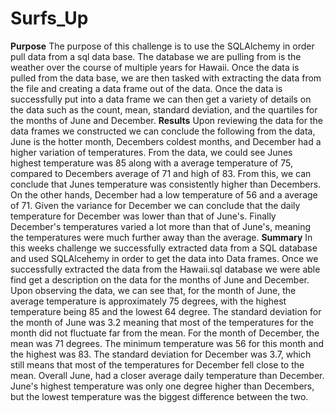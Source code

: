 # Surfs_Up
**Purpose**
The purpose of this challenge is to use the SQLAlchemy in order pull data from a sql data base. The database we are pulling from is the weather over the course of multiple years for Hawaii. Once the data is pulled from the data base, we are then tasked with extracting the data from the file and creating a data frame out of the data. Once the data is successfully put into a data frame we can then get a variety of details on the data such as the count, mean, standard deviation, and the quartiles for the months of June and December.
**Results**
Upon reviewing the data for the data frames we constructed we can conclude the following from the data, June is the hotter month, Decembers coldest months, and December had a higher variation of temperatures. From the data, we could see Junes highest temperature was 85 along with a average temperature of 75, compared to Decembers average of 71 and high of 83. From this, we can conclude that Junes temperature was consistently higher than Decembers. On the other hands, December had a low temperature of 56 and a average of 71. Given the variance for December we can conclude that the daily temperature for December was lower than that of June's. Finally December's temperatures varied a lot more than that of June's, meaning the temperatures were much further away than the average.
**Summary**
In this weeks challenge we successfully extracted data from a SQL database and used SQLAlcehemy in order to get the data into Data frames. Once we successfully extracted the data from the Hawaii.sql database we were able find get a description on the data for the months of June and December. Upon observing the data, we can see that, for the month of June, the average temperature is approximately 75 degrees, with the highest temperature being 85 and the lowest 64 degree. The standard deviation for the month of June was 3.2 meaning that most of the temperatures for the month did not fluctuate far from the mean. For the month of December, the mean was 71 degrees. The minimum temperature was 56 for this month and the highest was 83. The standard deviation for December was 3.7, which still means that most of the temperatures for December fell close to the mean. Overall June, had a closer average daily temperature than December. June's highest temperature was only one degree higher than Decembers, but the lowest temperature was the biggest difference between the two.
